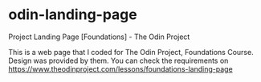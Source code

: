 # odin-landing-page
Project Landing Page [Foundations] - The Odin Project

This is a web page that I coded for The Odin Project, Foundations Course. Design was provided by them. 
You can check the requirements on https://www.theodinproject.com/lessons/foundations-landing-page